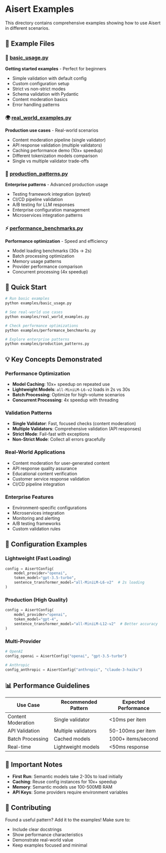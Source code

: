# Aisert Examples

This directory contains comprehensive examples showing how to use Aisert in different scenarios.

## 📁 Example Files

### 🚀 [basic_usage.py](basic_usage.py)
**Getting started examples** - Perfect for beginners
- Simple validation with default config
- Custom configuration setup
- Strict vs non-strict modes
- Schema validation with Pydantic
- Content moderation basics
- Error handling patterns

### 🌍 [real_world_examples.py](real_world_examples.py)
**Production use cases** - Real-world scenarios
- Content moderation pipeline (single validator)
- API response validation (multiple validators)
- Caching performance demo (10x+ speedup)
- Different tokenization models comparison
- Single vs multiple validator trade-offs

### 🏢 [production_patterns.py](production_patterns.py)
**Enterprise patterns** - Advanced production usage
- Testing framework integration (pytest)
- CI/CD pipeline validation
- A/B testing for LLM responses
- Enterprise configuration management
- Microservices integration patterns

### ⚡ [performance_benchmarks.py](performance_benchmarks.py)
**Performance optimization** - Speed and efficiency
- Model loading benchmarks (30s → 2s)
- Batch processing optimization
- Memory usage patterns
- Provider performance comparison
- Concurrent processing (4x speedup)

## 🎯 Quick Start

```bash
# Run basic examples
python examples/basic_usage.py

# See real-world use cases
python examples/real_world_examples.py

# Check performance optimizations
python examples/performance_benchmarks.py

# Explore enterprise patterns
python examples/production_patterns.py
```

## 💡 Key Concepts Demonstrated

### Performance Optimization
- **Model Caching**: 10x+ speedup on repeated use
- **Lightweight Models**: `all-MiniLM-L6-v2` loads in 2s vs 30s
- **Batch Processing**: Optimize for high-volume scenarios
- **Concurrent Processing**: 4x speedup with threading

### Validation Patterns
- **Single Validator**: Fast, focused checks (content moderation)
- **Multiple Validators**: Comprehensive validation (API responses)
- **Strict Mode**: Fail-fast with exceptions
- **Non-Strict Mode**: Collect all errors gracefully

### Real-World Applications
- Content moderation for user-generated content
- API response quality assurance
- Educational content verification
- Customer service response validation
- CI/CD pipeline integration

### Enterprise Features
- Environment-specific configurations
- Microservices integration
- Monitoring and alerting
- A/B testing frameworks
- Custom validation rules

## 🔧 Configuration Examples

### Lightweight (Fast Loading)
```python
config = AisertConfig(
    model_provider="openai",
    token_model="gpt-3.5-turbo",
    sentence_transformer_model="all-MiniLM-L6-v2"  # 2s loading
)
```

### Production (High Quality)
```python
config = AisertConfig(
    model_provider="openai",
    token_model="gpt-4",
    sentence_transformer_model="all-MiniLM-L12-v2"  # Better accuracy
)
```

### Multi-Provider
```python
# OpenAI
config_openai = AisertConfig("openai", "gpt-3.5-turbo")

# Anthropic
config_anthropic = AisertConfig("anthropic", "claude-3-haiku")
```

## 📊 Performance Guidelines

| Use Case | Recommended Pattern | Expected Performance |
|----------|-------------------|---------------------|
| Content Moderation | Single validator | <10ms per item |
| API Validation | Multiple validators | 50-100ms per item |
| Batch Processing | Cached models | 1000+ items/second |
| Real-time | Lightweight models | <50ms response |

## 🚨 Important Notes

- **First Run**: Semantic models take 2-30s to load initially
- **Caching**: Reuse config instances for 10x+ speedup
- **Memory**: Semantic models use 100-500MB RAM
- **API Keys**: Some providers require environment variables

## 🤝 Contributing

Found a useful pattern? Add it to the examples! Make sure to:
- Include clear docstrings
- Show performance characteristics
- Demonstrate real-world value
- Keep examples focused and minimal